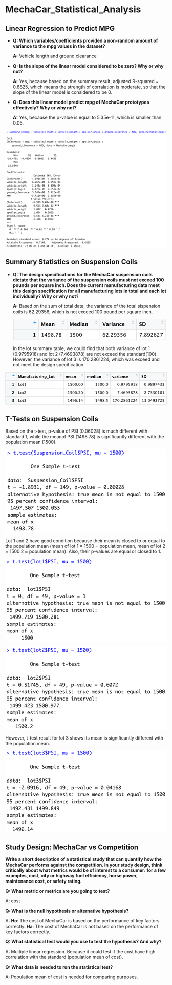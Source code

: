 # MechaCar_Statistical_Analysis

## Linear Regression to Predict MPG

- **Q: Which variables/coefficients provided a non-random amount of variance to the mpg values in the dataset?**

    **A:** Vehicle length and ground clearance

- **Q: Is the slope of the linear model considered to be zero? Why or why not?**

    **A:** Yes, because based on the summary result, adjusted R-squared = 0.6825, which means the strength of corralation is moderate, so that the slope of the linear model is considered to be 0.

- **Q: Does this linear model predict mpg of MechaCar prototypes effectively? Why or why not?**

    **A:** Yes, because the p-value is equal to 5.35e-11, which is smaller than 0.05.

![D1](Analysis/D1.png)



## Summary Statistics on Suspension Coils

- **Q: The design specifications for the MechaCar suspension coils dictate that the variance of the suspension coils must not exceed 100 pounds per square inch. Does the current manufacturing data meet this design specification for all manufacturing lots in total and each lot individually? Why or why not?**

    **A:** Based on the sum of total data, the variance of the total sispension coils is 62.29356, which is not exceed 100 pound per square inch.
    
    ![D2a](Analysis/D2a.png)


    In the lot summary table, we could find that both variance of lot 1 (0.9795918) and lot 2 (7.4693878) are not exceed the standard(100).  However, the variance of lot 3 is 170.2861224, which was exceed and not meet the design specification.

![D2b](Analysis/D2b.png)


## T-Tests on Suspension Coils

Based on the t-test, p-value of PSI (0.06028) is much different with standard 1, while the meanof PSI (1498.78) is significantly different with the population mean (1500).

![D3t](Analysis/D3t.png)


Lot 1 and 2 have good condition because their mean is closed to or equal to the population mean (mean of lot 1 = 1500 = population mean, mean of lot 2 = 1500.2 ≈ population mean). Also, their p-values are equal or closed to 1.

![D3L1](Analysis/D3L1.png)


![D3L2](Analysis/D3L2.png)


However, t-test result for lot 3 shows its mean is significantly different with the population mean.

![D3L3](Analysis/D3L3.png)


## Study Design: MechaCar vs Competition

**Write a short description of a statistical study that can quantify how the MechaCar performs against the competition. In your study design, think critically about what metrics would be of interest to a consumer: for a few examples, cost, city or highway fuel efficiency, horse power, maintenance cost, or safety rating.**

**Q: What metric or metrics are you going to test?**

A: cost

**Q: What is the null hypothesis or alternative hypothesis?**

A:
**Ho**: The cost of MechaCar is based on the performance of key factors  correctly.
**Ha**: The cost of MechaCar is not based on the performance of key factors  correctly.

**Q: What statistical test would you use to test the hypothesis? And why?**

A: Multiple linear regression.  Because it could test if the cost have high correlation with the standard (population mean of cost).


**Q: What data is needed to run the statistical test?**

A: Population mean of cost is needed for comparing purposes.

